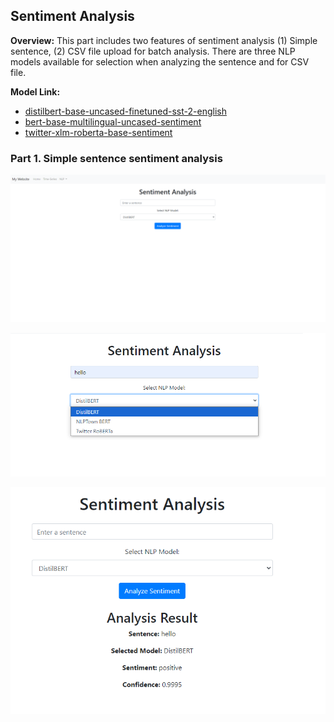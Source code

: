 ## Sentiment Analysis

**Overview:** This part includes two features of sentiment analysis (1) Simple sentence, (2) CSV file upload for batch analysis. There are three NLP models available for selection when analyzing the sentence and for CSV file.

**Model Link:**
- <a href="https://huggingface.co/distilbert/distilbert-base-uncased-finetuned-sst-2-english">distilbert-base-uncased-finetuned-sst-2-english</a>
- <a href="https://huggingface.co/nlptown/bert-base-multilingual-uncased-sentiment">bert-base-multilingual-uncased-sentiment</a>
- <a href="https://huggingface.co/cardiffnlp/twitter-xlm-roberta-base-sentiment">twitter-xlm-roberta-base-sentiment</a>

### Part 1. Simple sentence sentiment analysis

![](image/sentiment_analysis_sentence1.png)

![](image/sentiment_analysis_sentence2.png)

![](image/sentiment_analysis_sentence3.png)
